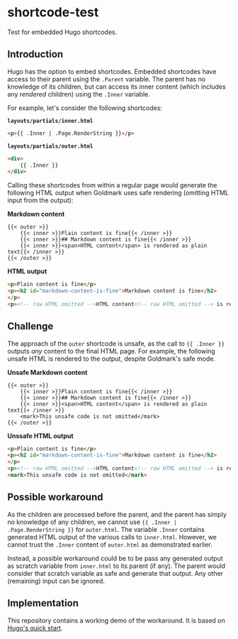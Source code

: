 # shortcode-test

Test for embedded Hugo shortcodes.

## Introduction

Hugo has the option to embed shortcodes. Embedded shortcodes have access to their parent using the `.Parent` variable. The parent has no knowledge of its children, but can access its inner content (which includes any *rendered* children) using the `.Inner` variable.

For example, let's consider the following shortcodes:

**`layouts/partials/inner.html`**

```html
<p>{{ .Inner | .Page.RenderString }}</p>
```

**`layouts/partials/outer.html`**

```html
<div>
    {{ .Inner }}
</div>
```

Calling these shortcodes from within a regular page would generate the following HTML output when Goldmark uses safe rendering (omitting HTML input from the output):

**Markdown content**

```go-template
{{< outer >}}
    {{< inner >}}Plain content is fine{{< /inner >}}
    {{< inner >}}## Markdown content is fine{{< /inner >}}
    {{< inner >}}<span>HTML content</span> is rendered as plain text{{< /inner >}}
{{< /outer >}}
```

**HTML output**

```html   
<p>Plain content is fine</p>
<p><h2 id="markdown-content-is-fine">Markdown content is fine</h2>
</p>
<p><!-- raw HTML omitted -->HTML content<!-- raw HTML omitted --> is rendered as plain text</p>
```

## Challenge

The approach of the `outer` shortcode is unsafe, as the call to `{{ .Inner }}` outputs *any* content to the final HTML page. For example, the following unsafe HTML is rendered to the output, despite Goldmark's safe mode.

**Unsafe Markdown content**

```go-template
{{< outer >}}
    {{< inner >}}Plain content is fine{{< /inner >}}
    {{< inner >}}## Markdown content is fine{{< /inner >}}
    {{< inner >}}<span>HTML content</span> is rendered as plain text{{< /inner >}}
    <mark>This unsafe code is not omitted</mark>
{{< /outer >}}
```

**Unssafe HTML output**

```html   
<p>Plain content is fine</p>
<p><h2 id="markdown-content-is-fine">Markdown content is fine</h2>
</p>
<p><!-- raw HTML omitted -->HTML content<!-- raw HTML omitted --> is rendered as plain text</p>
<mark>This unsafe code is not omitted</mark>
```

## Possible workaround

As the children are processed before the parent, and the parent has simply no knowledge of any children, we cannot use `{{ .Inner | .Page.RenderString }}` for `outer.html`. The variable `.Inner` contains generated HTML output of the various calls to `inner.html`. However, we cannot trust the `.Inner` content of `outer.html` as demonstrated earlier.

Instead, a possible workaround could be to be pass any generated output as scratch variable from `inner.html` to its parent (if any).  The parent would consider that scratch variable as safe and generate that output. Any other (remaining) input can be ignored.

## Implementation

This repository contains a working demo of the workaround. It is based on [Hugo's quick start](https://gohugo.io/getting-started/quick-start/).
